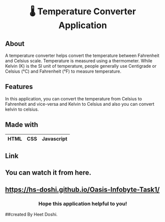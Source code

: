 <h1 align="center">🌡️ Temperature Converter Application</h1>

## About
A temperature converter helps convert the temperature between Fahrenheit and Celsius scale. Temperature is measured using a thermometer. While Kelvin (K) is the SI unit of temperature, people generally use Centigrade or Celsius (°C) and Fahrenheit (°F) to measure temperature.

## Features
In this application, you can convert the temperature from Celsius to Fahrenheit and vice-versa and Kelvin to Celsius and also you can convert kelvin to celsius.

## Made with
|HTML|CSS|Javascript|
|---|---|---|

## Link
You can watch it from here.
---
https://hs-doshi.github.io/Oasis-Infobyte-Task1/
---
<h3 align="center">Hope this application helpful to you!</h3>
##created By Heet Doshi.
